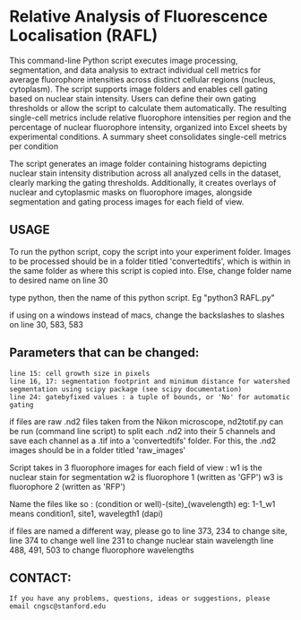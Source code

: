 
# Relative Analysis of Fluorescence Localisation (RAFL) 

This command-line Python script executes image processing, segmentation, and data analysis to extract individual cell metrics for average fluorophore intensities across distinct cellular regions (nucleus, cytoplasm). 
The script supports image folders and enables cell gating based on nuclear stain intensity. Users can define their own gating thresholds or allow the script to calculate them automatically. 
The resulting single-cell metrics include relative fluorophore intensities per region and the percentage of nuclear fluorophore intensity, organized into Excel sheets by experimental conditions. A summary sheet consolidates single-cell metrics per condition

The script generates an image folder containing histograms depicting nuclear stain intensity distribution across all analyzed cells in the dataset, clearly marking the gating thresholds. Additionally, it creates overlays of nuclear and cytoplasmic masks on fluorophore images, alongside segmentation and gating process images for each field of view.

## USAGE

To run the python script, copy the script into your experiment folder. 
Images to be processed should be in a folder titled 'convertedtifs', which is within in the same folder as where this script is copied into. Else, change folder name to desired name on line 30

type python, then the name of this python script. 
Eg "python3 RAFL.py"

if using on a windows instead of macs, change the backslashes to slashes on line 30, 583, 583

## Parameters that can be changed: 
    line 15: cell growth size in pixels 
    line 16, 17: segmentation footprint and minimum distance for watershed segmentation using scipy package (see scipy documentation)
    line 24: gatebyfixed values : a tuple of bounds, or 'No' for automatic gating

if files are raw .nd2 files taken from the Nikon microscope, nd2totif.py can be run (command line script) to split each .nd2 into their 5 channels and save each channel as a .tif into a 'convertedtifs' folder. For this, the .nd2 images should be in a folder titled 'raw_images'

Script takes in 3 fluorophore images for each field of view : 
    w1 is the nuclear stain for segmentation
    w2 is fluorophore 1 (written as 'GFP')
    w3 is fluorophore 2 (written as 'RFP')

Name the files like so : (condition or well)-(site)_(wavelength)
eg: 1-1_w1 means condition1, site1, wavelegth1 (dapi)

if files are named a different way, please go to 
    line 373, 234 to change site, 
    line 374 to change well 
    line 231 to change nuclear stain wavelength
    line 488, 491, 503 to change fluorophore wavelengths


## CONTACT: 
    If you have any problems, questions, ideas or suggestions, please email cngsc@stanford.edu
